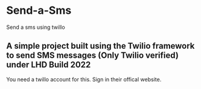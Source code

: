 # Send-a-Sms
Send a sms using twillo


## A simple project built using the Twilio framework to send SMS messages (Only Twilio verified) under LHD Build 2022
You need a twillo account for this.
Sign in their offical website.


